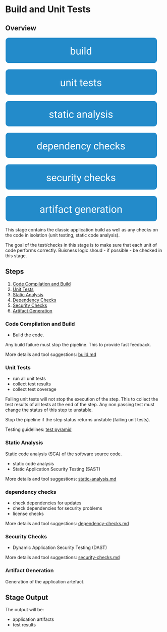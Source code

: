 # Build and Unit Tests

## Overview

![Build Stage](images/build.svg)

This stage contains the classic application build as well as any checks on the code in isolation (unit testing, static code analysis).

The goal of the test/checks in this stage is to make sure that each unit of code performs correctly. Buisness logic shoud - if possible - be checked in this stage.

## Steps

1. [Code Compilation and Build](#code-compilation-and-build)
2. [Unit Tests](#unit-tests)
3. [Static Analysis](#static-analysis)
4. [Dependency Checks](#dependency-checks)
5. [Security Checks](#security-checks)
6. [Artifact Generation](#artifact-generation)

### Code Compilation and Build

* Build the code.

Any build failure must stop the pipeline. This to provide fast feedback.

More details and tool suggestions: [build.md](build.md)

### Unit Tests

* run all unit tests
* collect test results
* collect test coverage

Failing unit tests will not stop the execution of the step.
This to collect the test results of all tests at the end of the step.
Any non passing test must change the status of this step to unstable.

Stop the pipeline if the step status returns unstable (failing unit tests).

Testing guidelines: [test pyramid](../../best-practices.md#testing)

### Static Analysis

Static code analysis (SCA) of the software source code.

* static code analysis
* Static Application Security Testing (SAST)

More details and tool suggestions: [static-analysis.md](static-analysis.md)

### dependency checks

* check dependencies for updates
* check dependencies for security problems
* license checks

More details and tool suggestions: [dependency-checks.md](dependency-checks.md)

### Security Checks

* Dynamic Application Security Testing (DAST)

More details and tool suggestions: [security-checks.md](security-checks.md)

### Artifact Generation

Generation of the application artefact.

## Stage Output

The output will be:

* application artifacts
* test results
